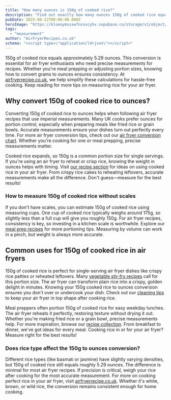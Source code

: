 ```yaml
---
title: "How many ounces is 150g of cooked rice?"
description: "Find out exactly how many ounces 150g of cooked rice equals for perfect air fryer meal prep. Includes easy conversions and tips!"
pubDate: 2025-08-12T00:00:00.000Z
heroImage: "https://klueoymssxwfnxsvcyhv.supabase.co/storage/v1/object/public/md/150g-cooked-rice-to-ounces-7cb99ad2.webp"
tags:
  - "measurement"
author: "AirFryerRecipes.co.uk"
schema: "<script type=\"application/ld+json\"></script>"
---
```


<p>150g of cooked rice equals approximately 5.29 ounces. This conversion is essential for air fryer enthusiasts who need precise measurements for recipes. Whether you're meal prepping or adjusting portion sizes, knowing how to convert grams to ounces ensures consistency. At <a href=https://www.airfryerrecipe.co.uk>airfryerrecipe.co.uk</a>, we help simplify these calculations for hassle-free cooking. Keep reading for more tips on measuring rice for your air fryer.</p>  

<h2>Why convert 150g of cooked rice to ounces?</h2>  
<p>Converting 150g of cooked rice to ounces helps when following air fryer recipes that use imperial measurements. Many UK cooks prefer ounces for portion control, especially when preparing meals like fried rice or grain bowls. Accurate measurements ensure your dishes turn out perfectly every time. For more air fryer conversion tips, check out our <a href=https://www.airfryerrecipe.co.uk/air-fryer-conversion-chart>air fryer conversion chart</a>. Whether you're cooking for one or meal prepping, precise measurements matter.</p>  

<p>Cooked rice expands, so 150g is a common portion size for single servings. If you're using an air fryer to reheat or crisp rice, knowing the weight in ounces helps with timing. Visit <a href=https://www.airfryerrecipe.co.uk/recipes>our recipe section</a> for ideas on using cooked rice in your air fryer. From crispy rice cakes to reheating leftovers, accurate measurements make all the difference. Don't guess—measure for the best results!</p>  

<h3>How to measure 150g of cooked rice without scales</h3>  
<p>If you don't have scales, you can estimate 150g of cooked rice using measuring cups. One cup of cooked rice typically weighs around 175g, so slightly less than a full cup will give you roughly 150g. For air fryer recipes, consistency is key, so investing in a kitchen scale is worthwhile. Explore our <a href=https://www.airfryerrecipe.co.uk/recipe-category/meal-prep>meal prep recipes</a> for more portioning tips. Measuring by volume can work in a pinch, but weight is always more accurate.</p>  

<h2>Common uses for 150g of cooked rice in air fryers</h2>  
<p>150g of cooked rice is perfect for single-serving air fryer dishes like crispy rice patties or reheated leftovers. Many <a href=https://www.airfryerrecipe.co.uk/recipe-category/vegetables>vegetable stir-fry recipes</a> call for this portion size. The air fryer can transform plain rice into a crispy, golden delight in minutes. Knowing your 150g cooked rice to ounces conversion ensures you don't over or undercook your dish. Check out our <a href=https://www.airfryerrecipe.co.uk/air-fryer-cleaner>cleaning tips</a> to keep your air fryer in top shape after cooking rice.</p>  

<p>Meal preppers often portion 150g of cooked rice for easy weekday lunches. The air fryer reheats it perfectly, restoring texture without drying it out. Whether you're making fried rice or a grain bowl, precise measurements help. For more inspiration, browse our <a href=https://www.airfryerrecipe.co.uk/recipes>recipe collection</a>. From breakfast to dinner, we've got ideas for every meal. Cooking rice in or for your air fryer? Measure right for the best results!</p>  

<h3>Does rice type affect the 150g to ounces conversion?</h3>  
<p>Different rice types (like basmati or jasmine) have slightly varying densities, but 150g of cooked rice still equals roughly 5.29 ounces. The difference is minimal for most air fryer recipes. If precision is critical, weigh your rice after cooking for the most accurate measurement. For more on cooking perfect rice in your air fryer, visit <a href=https://www.airfryerrecipe.co.uk>airfryerrecipe.co.uk</a>. Whether it's white, brown, or wild rice, the conversion remains consistent enough for home cooking.</p>
